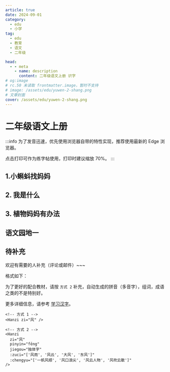```yaml
---
article: true
date: 2024-09-01
category:
  - edu
  - 小学
tag:
  - edu
  - 教育
  - 语文
  - 二年级

head:
  - - meta
    - name: description
      content: 二年级语文上册 识字
# og:image
# rc.50 未读取 frontmatter.image，暂时不支持
# image: /assets/edu/yuwen-2-shang.png
# 文章封面
cover: /assets/edu/yuwen-2-shang.png
---
```


# 二年级语文上册

:::info
为了发音迅速，优先使用浏览器自带的特性实现，推荐使用最新的 Edge 浏览器。

点击打印可作为练字帖使用，打印时建议缩放 70%。
:::

## 1.小蝌蚪找妈妈

<Hanzi zi="找" :zuci="['查找', '寻找', '找一找']" />
<Hanzi zi="两" :zuci="['两个', '两天', '两人']" />
<Hanzi zi="哪" pinyin="nǎ" :zuci="['哪里', '哪些', '哪个']" />
<Hanzi zi="宽" :zuci="['宽大', '宽广', '宽阔']" />
<Hanzi zi="顶" :zuci="['山顶', '顶点', '顶尖', '顶端']" />
<Hanzi zi="眼" :zuci="['眼光', '眼泪', '天眼']" />
<Hanzi zi="睛" :zuci="['眼睛', '目不转睛']" />
<Hanzi zi="肚" pinyin="dù" :zuci="['肚子', '肚皮']" />
<Hanzi zi="皮" :zuci="['皮毛', '皮肤', '皮包']" />
<Hanzi zi="跳" :zuci="['跳远', '跳高', '跳跃']" />

<Hanzi zi="塘" :zuci="['池塘', '水塘', '鱼塘', '荷塘']" />
<Hanzi zi="脑" :zuci="['大脑', '脑门']" />
<Hanzi zi="袋" :zuci="['口袋', '衣袋', '袋子', '袋鼠']" />
<Hanzi zi="灰" :zuci="['灰色', '灰尘']" />
<Hanzi zi="哇" :zuci="['好哇', '走哇']" />
<Hanzi zi="教" pinyin="jiāo" :zuci="['教书', '教课']" />
<Hanzi zi="教" pinyin="jiào" :zuci="['教导', '教育']" />
<Hanzi zi="捕" :zuci="['捕捉', '捕食']" />
<Hanzi zi="迎" :zuci="['欢迎', '迎接', '迎风', '迎面']" />
<Hanzi zi="阿" pinyin="ā" :zuci="['阿姐', '阿妹']" />
<Hanzi zi="姨" :zuci="['阿姨', '小姨']" />
<Hanzi zi="龟" pinyin="guī" :zuci="['乌龟', '龟甲']" />
<Hanzi zi="披" :zuci="['披风', '披着']" />
<Hanzi zi="鼓" :zuci="['鼓动', '打鼓', '鼓励']" />

## 2. 我是什么

<Hanzi zi="变" :zuci="['变化', '改变', '变换', '变成']" />
<Hanzi zi="极" :zuci="['极小', '极好', '南极', '北极']" />
<Hanzi zi="傍" :zuci="['傍晚']" />
<Hanzi zi="海" :zuci="['大海', '海浪', '海水']" />
<Hanzi zi="洋" :zuci="['海洋', '洋流', '太平洋']" />
<Hanzi zi="作" :zuci="['作为', '工作', '看作']" />
<Hanzi zi="坏" :zuci="['坏人', '坏蛋', '好坏', '坏事', '破坏']" />
<Hanzi pinyin="gěi" zi="给" :zuci="['交给', '送给']" />
<Hanzi zi="带" :zuci="['带来', '带走', '海带', '皮带']" />

<Hanzi zi="晒" :zuci="['日晒', '晒太阳', '晒干', '晾干']" />
<Hanzi zi="越" :zuci="['越界', '超越']" />
<Hanzi zi="滴" :zuci="['水滴', '点滴']" />
<Hanzi zi="溪" :zuci="['小溪', '溪水']" />
<Hanzi zi="奔" pinyin="bēn" :zuci="['奔跑', '奔驰', '狂奔']" />
<Hanzi zi="淹" :zuci="['淹没', '淹水']" />
<Hanzi zi="没" pinyin="mò" :zuci="['沉没', '没收', '埋没']" />
<Hanzi zi="冲" pinyin="chōng" :zuci="['冲洗', '冲刷', '冲毁']" />
<Hanzi zi="毁" :zuci="['毁坏', '毁灭']" />
<Hanzi zi="屋" :zuci="['屋子', '房屋']" />
<Hanzi zi="灾" :zuci="['灾难', '火灾', '天灾']" />
<Hanzi zi="种" pinyin="zhǒng" :zuci="['种子', '各种']" />
<Hanzi zi="猜" :zuci="['猜测', '猜谜']" />

## 3. 植物妈妈有办法

<Hanzi zi="法" :zuci="['办法', '方法', '法律']" />
<Hanzi zi="如" :zuci="['假如', '如果', '比如']" />
<Hanzi zi="已" :zuci="['已经', '已知']" />
<Hanzi zi="经" :zuci="['经常', '经典', '经过', '经历']" :chengyu="['久经风霜', '经久不衰']" />
<Hanzi zi="它" :zuci="['它们', '它的']" />
<Hanzi zi="娃" :zuci="['娃娃', '女娃']" />
<Hanzi zi="毛" :zuci="['羊毛', '毛衣', '皮毛']" />
<Hanzi zi="更" pinyin="gèng" :zuci="['更加', '更好']" />
<Hanzi zi="知" :zuci="['知晓', '知识', '知道']" />
<Hanzi zi="识" :zuci="['认识', '识字', '识别']" />

<Hanzi zi="植" :zuci="['植物', '种植', '植树']" />
<Hanzi zi="为" pinyin="wéi" :zuci="['作为', '成为']" />
<Hanzi zi="为" pinyin="wèi" :zuci="['因为']" />
<Hanzi zi="旅" :zuci="['旅游', '旅行']" />
<Hanzi zi="备" :zuci="['准备', '备份', '戒备']" />
<Hanzi zi="纷" :zuci="['纷纷', '缤纷']" />
<Hanzi zi="刺" pinyin="cì" :zuci="['冲刺', '刺耳']" />
<Hanzi zi="底" pinyin="dǐ" :zuci="['底下', '海底']" />
<Hanzi zi="啪" :zuci="['啪啦', '啪嚓']" />
<Hanzi zi="炸" pinyin="zhà" :zuci="['炸弹', '爆炸', '轰炸']" />
<Hanzi zi="离" :zuci="['离开', '离别', '分离']" />
<Hanzi zi="粗" :zuci="['粗心', '粗细']" />
<Hanzi zi="却" :zuci="['忘却', '退却']" />
<Hanzi zi="得" pinyin="dé" :zuci="['得到', '获得']" />

## 语文园地一

<Hanzi zi="套" :zuci="['手套', '外套', '圈套', '套圈']" />
<Hanzi zi="帽" :zuci="['帽子', '衣帽', '小黄帽', '安全帽']" />
<Hanzi zi="登" :zuci="['登山', '登上', '登高', '登记', '登天']" />
<Hanzi zi="鞋" :zuci="['鞋子', '皮鞋', '凉鞋', '球鞋']" />
<Hanzi zi="裤" :zuci="['裤子', '内裤', '短裤', '长裤']" />
<Hanzi zi="图" :zuci="['地图', '画图', '图片', '图书', '图形']" />
<Hanzi zi="壶" :zuci="['水壶', '茶壶', '酒壶']" />
<Hanzi zi="帐" :zuci="['帐篷', '蚊帐', '营帐']" />
<Hanzi zi="篷" :zuci="['帐篷', '斗篷', '车篷']" />
<Hanzi zi="指" :zuci="['指针', '指向', '手指', '指甲']" />
<Hanzi zi="针" :zuci="['打针', '针对', '针线', '针眼']" />
<Hanzi zi="都" pinyin="dōu" :zuci="['都对', '都好']" />
<Hanzi zi="别" :zuci="['分别', '离别', '道别', '告别', '别人']" />

## 待补充 <Badge text="待补充" type="tip" />

欢迎有需要的人补充（评论或邮件）~~~

格式如下：

为了更好的配合教材，请按 `方式 2` 补充，自动生成的拼音（多音字），组词，成语之类的不是特别好。

更多详细信息，请参考 [学习汉字](./learn-hanzi.md)。

```vue
<!-- 方式 1 -->
<Hanzi zi="风" />

<!-- 方式 2 -->
<Hanzi
  zi="风"
  pinyin="fēng"
  jiegou="独体字"
  :zuci="['风雨', '风云', '大风', '东风']"
  :chengyu="['一帆风顺', '风口浪尖', '风云人物', '风吹云散']"
/>
```
